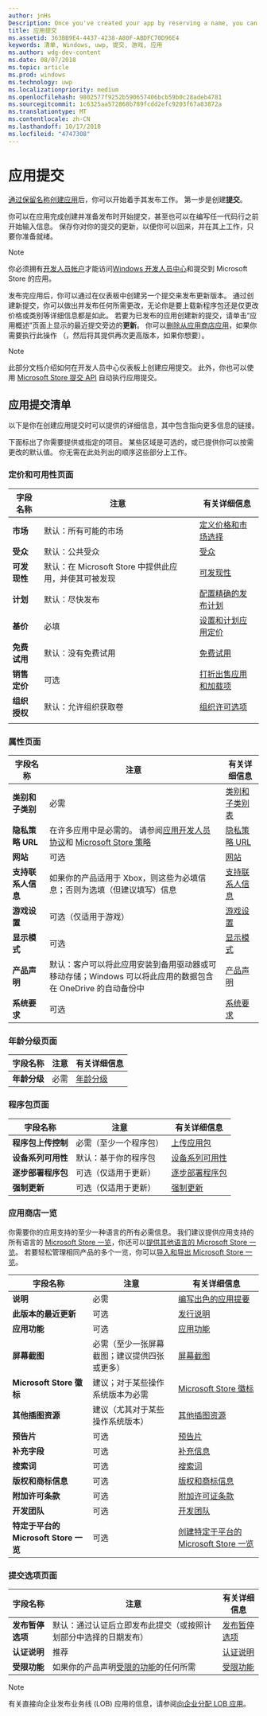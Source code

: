 ```yaml
---
author: jnHs
Description: Once you've created your app by reserving a name, you can start working on getting it published. The first step is to create a submission.
title: 应用提交
ms.assetid: 363BB9E4-4437-4238-A80F-ABDFC70D96E4
keywords: 清单, Windows, uwp, 提交, 游戏, 应用
ms.author: wdg-dev-content
ms.date: 08/07/2018
ms.topic: article
ms.prod: windows
ms.technology: uwp
ms.localizationpriority: medium
ms.openlocfilehash: 9802577f9252b590657406bcb59b0c28adeb4781
ms.sourcegitcommit: 1c6325aa572868b789fcdd2efc9203f67a83872a
ms.translationtype: MT
ms.contentlocale: zh-CN
ms.lasthandoff: 10/17/2018
ms.locfileid: "4747308"
---
```

# <a name="app-submissions"></a>应用提交


[通过保留名称创建应用](create-your-app-by-reserving-a-name.md)后，你可以开始着手其发布工作。 第一步是创建**提交**。

你可以在应用完成创建并准备发布时开始提交，甚至也可以在编写任一代码行之前开始输入信息。 保存你对你的提交的更新，以便你可以回来，并在其上工作，只要你准备就绪。

> [!NOTE]
> 你必须拥有[开发人员帐户](http://go.microsoft.com/fwlink/p/?LinkId=615100)才能访问[Windows 开发人员中心](https://partner.microsoft.com/dashboard)和提交到 Microsoft Store 的应用。

发布完应用后，你可以通过在仪表板中创建另一个提交来发布更新版本。 通过创建新提交，你可以做出并发布任何所需更改，无论你是要上载新程序包还是仅更改价格或类别等详细信息都是如此。 若要为已发布的应用创建新的提交，请单击“应用概述”页面上显示的最近提交旁边的**更新**。 你可以[删除从应用商店应用](guidance-for-app-package-management.md#removing-an-app-from-the-store)，如果你需要执行此操作 （，然后将其提供再次更高版本，如果你想要）。

> [!NOTE]
> 此部分文档介绍如何在开发人员中心仪表板上创建应用提交。 此外，你也可以使用 [Microsoft Store 提交 API](../monetize/create-and-manage-submissions-using-windows-store-services.md) 自动执行应用提交。

## <a name="app-submission-checklist"></a>应用提交清单

以下是你在创建应用提交时可以提供的详细信息，其中包含指向更多信息的链接。

下面标出了你需要提供或指定的项目。 某些区域是可选的，或已提供你可以按需更改的默认值。 你无需在此处列出的顺序这些部分上工作。

### <a name="pricing-and-availability-page"></a>定价和可用性页面
| 字段名称                    | 注意                                       | 有关详细信息                                                             |
|-------------------------------|---------------------------------------------|---------------------------------------------------------------------------|
| **市场**                   | 默认：所有可能的市场  | [定义价格和市场选择](define-pricing-and-market-selection.md)         |
| **受众**                | 默认：公共受众 | [受众](choose-visibility-options.md#audience) |
| **可发现性**                | 默认：在 Microsoft Store 中提供此应用，并使其可被发现 | [可发现性](choose-visibility-options.md#discoverability) |
| **计划**                  | 默认：尽快发布        | [配置精确的发布计划](configure-precise-release-scheduling.md) |
| **基价**                | 必填                                    | [设置和计划应用定价](set-and-schedule-app-pricing.md)              |
| **免费试用**                | 默认：没有免费试用                      | [免费试用](set-app-pricing-and-availability.md#free-trial)              |
| **销售定价**              | 可选                                    | [打折出售应用和加载项](put-apps-and-add-ons-on-sale.md)           |
| **组织授权**    | 默认：允许组织获取卷 | [组织许可选项](organizational-licensing.md)        |
      |


### <a name="properties-page"></a>属性页面

| 字段名称                    | 注意                                       | 有关详细信息                                                             |
|-------------------------------|---------------------------------------------|---------------------------------------------------------------------------|
| **类别和子类别**  | 必需                                    | [类别和子类别表](category-and-subcategory-table.md)       |
| **隐私策略 URL**            | 在许多应用中是必需的。 请参阅[应用开发人员协议](https://docs.microsoft.com/legal/windows/agreements/app-developer-agreement)和 [Microsoft Store 策略](https://docs.microsoft.com/en-us/legal/windows/agreements/store-policies#105-personal-information) | [隐私策略 URL](enter-app-properties.md#privacy-policy-url)        |
| **网站**                   | 可选                                    | [网站](enter-app-properties.md#website)                   |
| **支持联系人信息**      | 如果你的产品适用于 Xbox，则这些为必填信息；否则为选填（但建议填写）信息                                   | [支持联系人信息](enter-app-properties.md#support-contact-info)              |
| **游戏设置**             | 可选（仅适用于游戏）         | [游戏设置](enter-app-properties.md#game-settings) |
| **显示模式**             | 可选                   | [显示模式](enter-app-properties.md#display-mode) |
| **产品声明**          | 默认：客户可以将此应用安装到备用驱动器或可移动存储；Windows 可以将此应用的数据包含在 OneDrive 的自动备份中 | [产品声明](app-declarations.md) |
| **系统要求**      | 可选                                    | [系统要求](enter-app-properties.md#system-requirements)      |

<span/>

### <a name="age-ratings-page"></a>年龄分级页面

| 字段名称                    | 注意                                       | 有关详细信息                          |
|-------------------------------|---------------------------------------------|----------------------------------------|
| **年龄分级**               | 必需                                    | [年龄分级](age-ratings.md)          |

<span/>

### <a name="packages-page"></a>程序包页面

| 字段名称                    | 注意                                  | 有关详细信息                          |
|-------------------------------|----------------------------------------|----------------------------------------|
| **程序包上传控制**    | 必需（至少一个程序包）        | [上传应用包](upload-app-packages.md) |
| **设备系列可用性** | 默认：基于你的程序包       | [设备系列可用性](device-family-availability.md) |
| **逐步部署程序包**   | 可选（仅适用于更新）            | [逐步部署程序包](gradual-package-rollout.md) |
| **强制更新**          | 可选（仅适用于更新）            | [强制更新](upload-app-packages.md#mandatory-update)


### <a name="store-listings"></a>应用商店一览

你需要你的应用支持的至少一种语言的所有必需信息。 我们建议提供应用支持的所有语言的 [Microsoft Store 一览](create-app-store-listings.md)，你还可以[提供其他语言的 Microsoft Store 一览](create-app-store-listings.md#store-listing-languages)。 若要轻松管理相同产品的多个一览，你可以[导入和导出 Microsoft Store 一览](import-and-export-store-listings.md)。

| 字段名称                    | 注意                                       | 有关详细信息                                                     |
|-------------------------------|---------------------------------------------|-------------------------------------------------------------------|
| **说明**               | 必需                                    | [编写出色的应用提要](write-a-great-app-description.md) |
| **此版本的最近更新**   | 可选                                 | [发行说明](create-app-store-listings.md#whats-new-in-this-version)       |
| **应用功能**              | 可选                                    | [应用功能](create-app-store-listings.md#app-features)         |
| **屏幕截图**               | 必需（至少一张屏幕截图；建议提供四张或更多）          | [屏幕截图](app-screenshots-and-images.md#screenshots)          |
| **Microsoft Store 徽标**               | 建议；对于某些操作系统版本为必需 | [Microsoft Store 徽标](app-screenshots-and-images.md#store-logos)             |
| **其他插图资源**     | 建议（尤其对于某些操作系统版本）         | [其他插图资源](app-screenshots-and-images.md#additional-art-assets) |
| **预告片**                  | 可选                                    | [预告片](app-screenshots-and-images.md#trailers)                | 
| **补充字段**  | 可选                                    | [补充信息](create-app-store-listings.md#supplemental-fields) 
| **搜索词**              | 可选                                    | [搜索词](create-app-store-listings.md#search-terms)         |
| **版权和商标信息** | 可选                                 | [版权和商标信息](create-app-store-listings.md#copyright-and-trademark-info) |
| **附加许可条款**  | 可选                                    | [附加许可证条款](create-app-store-listings.md#additional-license-terms) |
| **开发团队**              | 可选                                    | [开发团队](create-app-store-listings.md#developed-by)                   |
| **特定于平台的 Microsoft Store 一览** | 可选                               | [创建特定于平台的 Microsoft Store 一览](create-platform-specific-store-listings.md)  |

<span/>

### <a name="submission-options-page"></a>提交选项页面

| 字段名称                    | 注意                                       | 有关详细信息                                                     |
|-------------------------------|---------------------------------------------|-------------------------------------------------------------------|
| **发布暂停选项**     | 默认：通过认证后立即发布此提交（或按照计划部分中选择的日期发布）      | [发布暂停选项](manage-submission-options.md#publishing-hold-options)    
| **认证说明**     | 推荐          | [认证说明](notes-for-certification.md)             |
| **受限功能**     | 如果你的产品声明[受限的功能](../packaging/app-capability-declarations.md#restricted-capabilities)的任何所需    | [受限功能](manage-submission-options.md#publishing-hold-options)       

<span/>

> [!NOTE]
> 有关直接向企业发布业务线 (LOB) 应用的信息，请参阅[向企业分配 LOB 应用](distribute-lob-apps-to-enterprises.md)。

